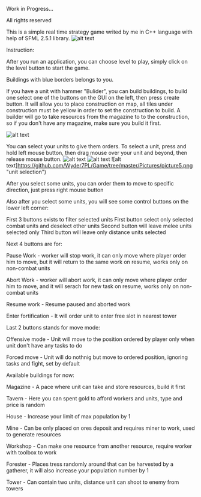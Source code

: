Work in Progress...

All rights reserved

This is a simple real time strategy game writed by me in C++ language with help of SFML 2.5.1 library.
![alt text](https://github.com/Wyder7PL/Game/tree/master/Pictures/picture1.png "Game overview")

Instruction:

After you run an application, you can choose level to play, simply click on the level button to start the game.

Buildings with blue borders belongs to you.

If you have a unit with hammer "Bulider", you can build buildings, to build one select one of the buttons on the GUI on the left, then press create button. It will allow you to place construction on map, all tiles under construction must be yellow in order to set the construction to build.
A builder will go to take resources from the magazine to to the construction, so if you don't have any magazine, make sure you build it first.

![alt text](https://github.com/Wyder7PL/Game/tree/master/Pictures/picture2.png "Buildings")


You can select your units to give them orders. 
To select a unit, press and hold left mouse button, then drag mouse over your unit and beyond, then release mouse button.
![alt text](https://github.com/Wyder7PL/Game/tree/master/Pictures/picture3.png "unit selection")
![alt text](https://github.com/Wyder7PL/Game/tree/master/Pictures/picture4.png "unit selection")
![alt text]https://github.com/Wyder7PL/Game/tree/master/Pictures/picture5.png "unit selection")

After you select some units, you can order them to move to specific direction, just press right mouse button 

Also after you select some units, you will see some control buttons on the lower left corner:

First 3 buttons exists to filter selected units 
	First button select only selected combat units and deselect other units
	Second button will leave melee units selected only
	Third button will leave only distance units selected

Next 4 buttons are for:

Pause Work - worker will stop work, it can only move where player order him to move, but it will return to the same work on resume, works only on non-combat units

Abort Work - worker will abort work, it can only move where player order him to move, and it will serach for new task on resume, works only on non-combat units

Resume work - Resume paused and aborted work 

Enter fortification - It will order unit to enter free slot in nearest tower

Last 2 buttons stands for move mode:

Offensive mode - Unit will move to the position ordered by player only when unit don't have any tasks to do
	
Forced move - Unit will do nothnig but move to ordered position, ignoring tasks and fight, set by default


Available buildings for now:

Magazine - A pace where unit can take and store resources, build it first

Tavern - Here you can spent gold to afford workers and units, type and price is random

House - Increase your limit of max population by 1

Mine - Can be only placed on ores deposit and requires miner to work, used to generate resources

Workshop - Can make one resource from another resource, require worker with toolbox to work

Forester - Places tress randomly around that can be harvested by a gatherer, it will also increase your population number by 1

Tower - Can contain two units, distance unit can shoot to enemy from towers

